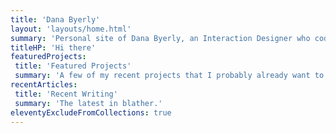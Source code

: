 ```yaml
---
title: 'Dana Byerly'
layout: 'layouts/home.html'
summary: 'Personal site of Dana Byerly, an Interaction Designer who codes'
titleHP: 'Hi there'
featuredProjects:
 title: 'Featured Projects'
 summary: 'A few of my recent projects that I probably already want to rework, but will start other new projects instead.'
recentArticles:
 title: 'Recent Writing'
 summary: 'The latest in blather.'
eleventyExcludeFromCollections: true
---
```

